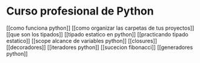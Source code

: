 # Curso profesional de Python

[[como funciona python]]
[[como organizar las carpetas de tus proyectos]]
[[que son los tipados]]
[[tipado estatico en python]]
[[practicando tipado estatico]]
[[scope alcance de variables python]]
[[closures]]
[[decoradores]]
[[iteradores python]]
[[sucecion fibonacci]]
[[generadores python]]